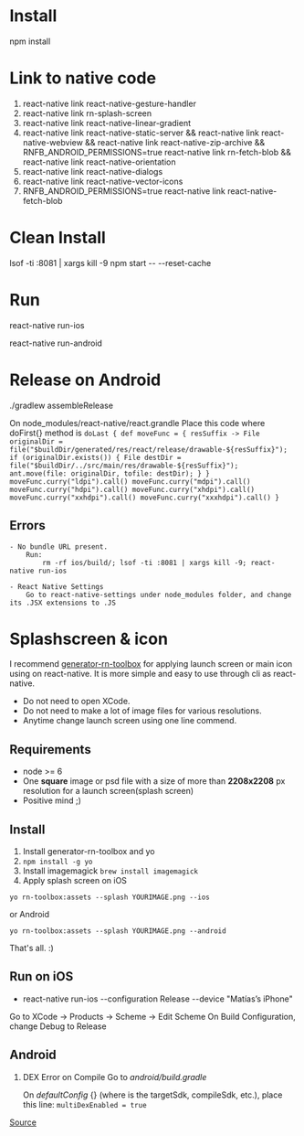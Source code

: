 # Install
npm install

# Link to native code
1. react-native link react-native-gesture-handler
2. react-native link rn-splash-screen
3. react-native link react-native-linear-gradient
4. react-native link react-native-static-server && react-native link react-native-webview && react-native link react-native-zip-archive && RNFB_ANDROID_PERMISSIONS=true react-native link rn-fetch-blob && react-native link react-native-orientation
5. react-native link react-native-dialogs
6. react-native link react-native-vector-icons
7. RNFB_ANDROID_PERMISSIONS=true react-native link react-native-fetch-blob

# Clean Install
lsof -ti :8081 | xargs kill -9
npm start -- --reset-cache


# Run
react-native run-ios

react-native run-android

# Release on Android

./gradlew assembleRelease

On node_modules/react-native/react.grandle
Place this code where doFirst{} method is
		`
		doLast {
            def moveFunc = { resSuffix ->
                File originalDir = file("$buildDir/generated/res/react/release/drawable-${resSuffix}");
                if (originalDir.exists()) {
                    File destDir = file("$buildDir/../src/main/res/drawable-${resSuffix}");
                    ant.move(file: originalDir, tofile: destDir);
                }
            }
            moveFunc.curry("ldpi").call()
            moveFunc.curry("mdpi").call()
            moveFunc.curry("hdpi").call()
            moveFunc.curry("xhdpi").call()
            moveFunc.curry("xxhdpi").call()
            moveFunc.curry("xxxhdpi").call()
        }
        `



## Errors

	- No bundle URL present.
		Run: 
			rm -rf ios/build/; lsof -ti :8081 | xargs kill -9; react-native run-ios

	- React Native Settings
		Go to react-native-settings under node_modules folder, and change its .JSX extensions to .JS




# Splashscreen & icon
I recommend [generator-rn-toolbox](https://github.com/bamlab/generator-rn-toolbox) for applying launch screen or main icon using on react-native. It is more simple and easy to use through cli as react-native.

 - Do not need to open XCode.
 - Do not need to make a lot of image files for various resolutions.
 - Anytime change launch screen using one line commend. 


## Requirements

 - node >= 6
 - One **square** image or psd file with a size of more than **2208x2208** px resolution for a launch screen(splash screen)
 - Positive mind ;)

## Install
 1. Install generator-rn-toolbox and yo
 2. `npm install -g yo `
 3. Install imagemagick
`brew install imagemagick`
 4. Apply splash screen on iOS

 ```yo rn-toolbox:assets --splash YOURIMAGE.png --ios```

 or Android

 ```yo rn-toolbox:assets --splash YOURIMAGE.png --android```


That's all. :) 


## Run on iOS
- react-native run-ios --configuration Release --device "Matías’s iPhone"

Go to XCode -> Products -> Scheme -> Edit Scheme 
On Build Configuration, change Debug to Release


## Android

1. DEX Error on Compile 
	Go to *android/build.gradle*
	
	On *defaultConfig* {} (where is the targetSdk, compileSdk, etc.),
	 place this line:
	 `multiDexEnabled = true`


[Source][1]


  [1]: https://github.com/bamlab/generator-rn-toolbox/blob/master/generators/assets/README.md
